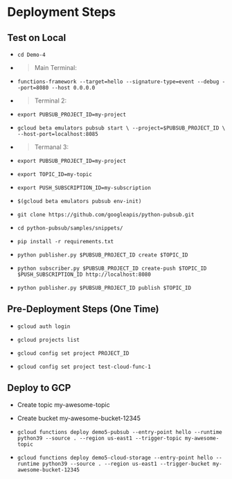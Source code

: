 # Deployment Steps

## Test on Local

- `cd Demo-4`

- > Main Terminal:

- `functions-framework --target=hello --signature-type=event --debug --port=8080 --host 0.0.0.0`

- > Terminal 2:
- `export PUBSUB_PROJECT_ID=my-project`
- `gcloud beta emulators pubsub start \ --project=$PUBSUB_PROJECT_ID \ --host-port=localhost:8085`

- > Termanal 3:
- `export PUBSUB_PROJECT_ID=my-project`
- `export TOPIC_ID=my-topic`
- `export PUSH_SUBSCRIPTION_ID=my-subscription`
- `$(gcloud beta emulators pubsub env-init)`
- `git clone https://github.com/googleapis/python-pubsub.git`
- `cd python-pubsub/samples/snippets/`
- `pip install -r requirements.txt`
- `python publisher.py $PUBSUB_PROJECT_ID create $TOPIC_ID`
- `python subscriber.py $PUBSUB_PROJECT_ID create-push $TOPIC_ID $PUSH_SUBSCRIPTION_ID http://localhost:8080`
- `python publisher.py $PUBSUB_PROJECT_ID publish $TOPIC_ID`

## Pre-Deployment Steps (One Time)

- `gcloud auth login`

- `gcloud projects list`

- `gcloud config set project PROJECT_ID`

- `gcloud config set project test-cloud-func-1`

## Deploy to GCP

- Create topic my-awesome-topic

- Create bucket my-awesome-bucket-12345

- `gcloud functions deploy demo5-pubsub --entry-point hello --runtime python39 --source . --region us-east1 --trigger-topic my-awesome-topic`

- `gcloud functions deploy demo5-cloud-storage --entry-point hello --runtime python39 --source . --region us-east1 --trigger-bucket my-awesome-bucket-12345`
